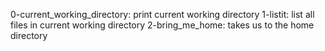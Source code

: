 0-current_working_directory: print current working directory
1-listit: list all files in current working directory
2-bring_me_home: takes us to the home directory
